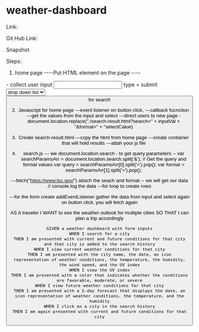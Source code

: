 # weather-dashboard

Link:

Git Hub Link: 

Snapshot

Steps:
1. home page
----Put HTML element on the page ----
<form> - collect user input
<input> type = submit
<select> create a drop down
<option>drop down list</option>
</select>
<button> for search
</form>

2. Javascript for home page
---event listener on button click,
---callback fucnction
---get the values from the input and select
---direct users to new page - document.location.replace("./search-result.html?search=" + inputVal + "&format=" +  "selectCalue)

3. Create search-result.html
---copy the html from home page
---create container that will hold results
---attah your js file

4. search.js
--- we document.location.search - to get query parameters
--   var searchParamsArr = document.location.search.split('&');
  // Get the query and format values
  var query = searchParamsArr[0].split('=').pop();
  var format = searchParamsArr[1].split('=').pop();

---fetch("https://www.loc.gov/") attach the seach and format
-- we will get our data // console.log the data
---for loop to create rows

---for the form
create addEventListener 
gather the data from input and select again
on button click, you will fetch again 


AS A traveler
I WANT to see the weather outlook for multiple cities
SO THAT I can plan a trip accordingly
```
GIVEN a weather dashboard with form inputs
WHEN I search for a city
THEN I am presented with current and future conditions for that city and that city is added to the search history
WHEN I view current weather conditions for that city
THEN I am presented with the city name, the date, an icon representation of weather conditions, the temperature, the humidity, the wind speed, and the UV index
WHEN I view the UV index
THEN I am presented with a color that indicates whether the conditions are favorable, moderate, or severe
WHEN I view future weather conditions for that city
THEN I am presented with a 5-day forecast that displays the date, an icon representation of weather conditions, the temperature, and the humidity
WHEN I click on a city in the search history
THEN I am again presented with current and future conditions for that city
```
